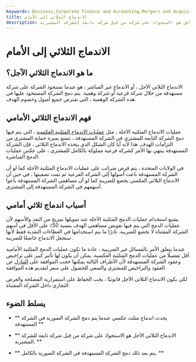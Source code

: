 ```yaml
---
keywords: Business,Corporate Finance and Accounting,Mergers and Acquisitions,M&amp;amp;A
title: الاندماج الثلاثي إلى الأمام
description: الاندماج الثلاثي الآجل هو الاستحواذ على شركة من قبل شركة تابعة للشركة المشترية.
---
```


# الاندماج الثلاثي إلى الأمام
## ما هو الاندماج الثلاثي الآجل؟

الاندماج الثلاثي الآجل ، أو الاندماج غير المباشر ، هو عندما تستحوذ الشركة على شركة مستهدفة من خلال شركة فرعية أو شركة وهمية. يتم دمج الشركة المستحوذ عليها في هذه الشركة الوهمية ، التي تفترض جميع أصول وخصوم الهدف.

## فهم الاندماج الثلاثي الأمامي

عمليات الاندماج المثلثية الآجلة ، مثل [عمليات الاندماج المثلثية العكسية](/rtm) ، التي يتم فيها دمج الشركة التابعة للمشتري في الشركة المستهدفة ، تتمتع بميزة حماية المشتري من التزامات الهدف. هذا لأنه أيا كان الشكل الذي يتخذه الاندماج الثلاثي ، فإن الشركة المستهدفة ينتهي بها الأمر كشركة فرعية مملوكة بالكامل للمشتري ، على عكس عمليات الدمج المباشرة.

في الولايات المتحدة ، يتم فرض ضرائب على عمليات الاندماج المثلثية الآجلة كما لو أن الشركة المستهدفة باعت أصولها إلى الشركة الفرعية ثم تمت تصفيتها ، في حين أن الاندماج الثلاثي العكسي يخضع للضريبة كما لو أن مساهمي الشركة المستهدفة باعوا أسهمهم في الشركة المستهدفة إلى المشتري.

## أسباب اندماج ثلاثي أمامي

يشيع استخدام عمليات الدمج المثلثية الآجلة عند تمويلها بمزيج من النقد والأسهم لأن عمليات الدمج التي يتم فيها تعويض مساهمي الهدف بنسبة 50٪ على الأقل في أسهم الشركة المقتناة لا تخضع للضريبة. نادرًا ما يتم استخدامها في العطاءات النقدية فقط لأنها ستجعل الاندماج خاضعًا للضريبة .

عندما يتعلق الأمر بالمسائل غير الضريبية ، عادة ما تكون عمليات الدمج المثلثية الأمامية أقل تفضيلًا من عمليات الدمج المثلثية العكسية. يمكن أن يكون لها تأثير كبير على تراخيص وعقود الشركة المستهدفة لأن الأطراف الثالثة يمكنها حجب الموافقة على [التنازل](/assignment) عن العقود والتراخيص للمشتري والسعي للحصول على سعر لتقديم هذه الموافقة.

لكي يكون الاندماج الثلاثي الآجل قانونيًا ، يجب الحفاظ على استمرارية المصلحة والغرض التجاري داخل الشركة المقتناة.

## يسلط الضوء

- ** يحدث اندماج مثلث عكسي عندما يتم دمج الشركة الصورية في الشركة المستهدفة **

- ** الاندماج الثلاثي الآجل هو الاستحواذ على شركة من قبل شركة تابعة للشركة المشترية. **

- ** يتم بعد ذلك دمج الشركة المستهدفة في الشركة الصورية بالكامل. **

